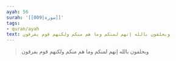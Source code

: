 ```yaml
---
ayah: 56
surah: '[[009|سورة]]'
tags:
- quran/ayah
text: ويحلفون بالله إنهم لمنكم وما هم منكم ولكنهم قوم يفرقون
---
```

> ويحلفون بالله إنهم لمنكم وما هم منكم ولكنهم قوم يفرقون
